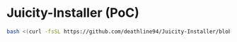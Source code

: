 # Juicity-Installer (PoC)

```bash
bash <(curl -fsSL https://github.com/deathline94/Juicity-Installer/blob/main/juicity-installer.sh)


```
